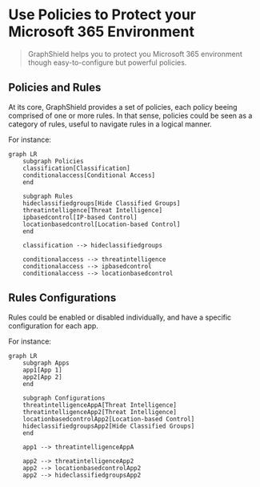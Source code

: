 # Use Policies to Protect your Microsoft 365 Environment
> GraphShield helps you to protect you Microsoft 365 environment though easy-to-configure but powerful policies.

## Policies and Rules
At its core, GraphShield provides a set of policies, each policy beeing comprised of one or more rules. In that sense, policies could be seen as a category of rules, useful to navigate rules in a logical manner.

For instance:
```mermaid
graph LR
    subgraph Policies
    classification[Classification]
    conditionalaccess[Conditional Access] 
    end

    subgraph Rules
    hideclassifiedgroups[Hide Classified Groups]
    threatintelligence[Threat Intelligence]
    ipbasedcontrol[IP-based Control]
    locationbasedcontrol[Location-based Control]
    end

    classification --> hideclassifiedgroups

    conditionalaccess --> threatintelligence
    conditionalaccess --> ipbasedcontrol
    conditionalaccess --> locationbasedcontrol
```

## Rules Configurations
Rules could be enabled or disabled individually, and have a specific configuration for each app.

For instance:
```mermaid
graph LR
    subgraph Apps
    app1[App 1]
    app2[App 2] 
    end

    subgraph Configurations
    threatintelligenceAppA[Threat Intelligence]
    threatintelligenceApp2[Threat Intelligence]
    locationbasedcontrolApp2[Location-based Control]
    hideclassifiedgroupsApp2[Hide Classified Groups]
    end

    app1 --> threatintelligenceAppA

    app2 --> threatintelligenceApp2
    app2 --> locationbasedcontrolApp2
    app2 --> hideclassifiedgroupsApp2
```
